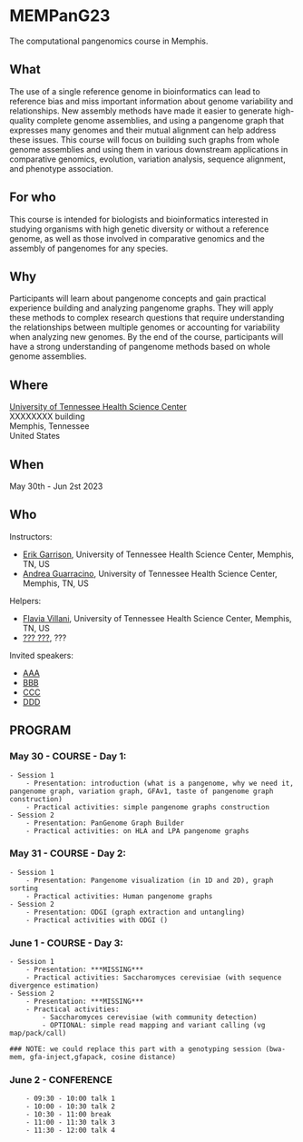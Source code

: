 # MEMPanG23
The computational pangenomics course in Memphis.

## What
The use of a single reference genome in bioinformatics can lead to reference bias and miss important information about genome variability and relationships. New assembly methods have made it easier to generate high-quality complete genome assemblies, and using a pangenome graph that expresses many genomes and their mutual alignment can help address these issues. This course will focus on building such graphs from whole genome assemblies and using them in various downstream applications in comparative genomics, evolution, variation analysis, sequence alignment, and phenotype association.

## For who
This course is intended for biologists and bioinformatics interested in studying organisms with high genetic diversity or without a reference genome, as well as those involved in comparative genomics and the assembly of pangenomes for any species.

## Why
Participants will learn about pangenome concepts and gain practical experience building and analyzing pangenome graphs. They will apply these methods to complex research questions that require understanding the relationships between multiple genomes or accounting for variability when analyzing new genomes. By the end of the course, participants will have a strong understanding of pangenome methods based on whole genome assemblies.

## Where
[University of Tennessee Health Science Center](https://uthsc.edu/)<br/>
XXXXXXXX building<br/>
Memphis, Tennessee<br/>
United States

## When
May 30th - Jun 2st 2023

## Who
Instructors:

- [Erik Garrison](https://github.com/ekg), University of Tennessee Health Science Center, Memphis, TN, US
- [Andrea Guarracino](https://github.com/AndreaGuarracino), University of Tennessee Health Science Center, Memphis, TN, US

Helpers:

- [Flavia Villani](https://github.com/Flavia95), University of Tennessee Health Science Center, Memphis, TN, US
- [??? ???](https://github.com/???), ???

Invited speakers:

- [AAA](https://github.com/AAA)
- [BBB](https://github.com/BBB)
- [CCC](https://github.com/CCC)
- [DDD](https://github.com/DDD)


## PROGRAM

### May 30 - COURSE - Day 1:
    - Session 1
        - Presentation: introduction (what is a pangenome, why we need it, pangenome graph, variation graph, GFAv1, taste of pangenome graph construction)
        - Practical activities: simple pangenome graphs construction
    - Session 2
        - Presentation: PanGenome Graph Builder
        - Practical activities: on HLA and LPA pangenome graphs

### May 31 - COURSE - Day 2:
    - Session 1
        - Presentation: Pangenome visualization (in 1D and 2D), graph sorting
        - Practical activities: Human pangenome graphs
    - Session 2
        - Presentation: ODGI (graph extraction and untangling)
        - Practical activities with ODGI ()

### June 1 - COURSE - Day 3:
    - Session 1
        - Presentation: ***MISSING***
        - Practical activities: Saccharomyces cerevisiae (with sequence divergence estimation)
    - Session 2
        - Presentation: ***MISSING***
        - Practical activities:
            - Saccharomyces cerevisiae (with community detection)
            - OPTIONAL: simple read mapping and variant calling (vg map/pack/call)

    ### NOTE: we could replace this part with a genotyping session (bwa-mem, gfa-inject,gfapack, cosine distance)

### June 2 - CONFERENCE 
        - 09:30 - 10:00 talk 1
        - 10:00 - 10:30 talk 2
        - 10:30 - 11:00 break 
        - 11:00 - 11:30 talk 3
        - 11:30 - 12:00 talk 4
